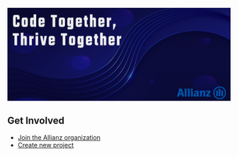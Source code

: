 
![Open Source at Allianz](https://github.com/allianz/.github/blob/main/profile/logo-profile2.png) 

## Get Involved


* [Join the Allianz organization](profile/join.md) 
* [Create new project](profile/new-project.md) 
